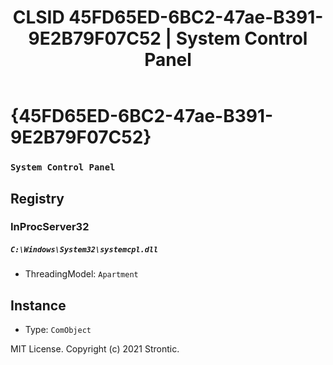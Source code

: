 ﻿---
title: "CLSID 45FD65ED-6BC2-47ae-B391-9E2B79F07C52 | System Control Panel"
excerpt: What is COM-Object CLSID 45FD65ED-6BC2-47ae-B391-9E2B79F07C52?
---

# {45FD65ED-6BC2-47ae-B391-9E2B79F07C52}

### `System Control Panel`

## Registry


### InProcServer32

##### `C:\Windows\System32\systemcpl.dll`
* ThreadingModel: `Apartment`

## Instance

* Type: `ComObject`

MIT License. Copyright (c) 2021 Strontic.


